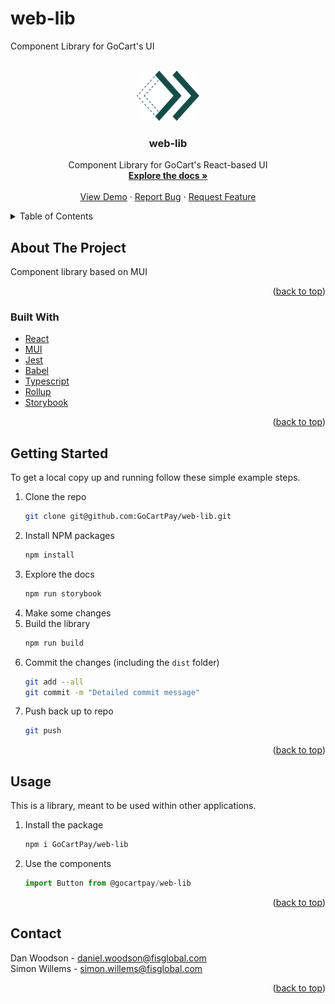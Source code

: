 # web-lib

Component Library for GoCart's UI

<div id="top"></div>

<!-- PROJECT LOGO -->
<br />
<div align="center">
  <a href="https://github.com/GoCartPay/web-lib">
    <img src="stories/assets/spruce-icon.png" alt="Logo" width="100" height="80">
  </a>

<h3 align="center">web-lib</h3>

  <p align="center">
    Component Library for GoCart's React-based UI
    <br />
    <a href="https://61c388e27064e6003a60bbab-enrwpsgjbh.chromatic.com/?path=/story/introduction--page"><strong>Explore the docs »</strong></a>
    <br />
    <br />
    <a href="https://61c388e27064e6003a60bbab-enrwpsgjbh.chromatic.com/?path=/story/introduction--page">View Demo</a>
    ·
    <a href="https://github.com/GoCartPay/web-lib/issues">Report Bug</a>
    ·
    <a href="https://github.com/GoCartPay/web-lib/issues">Request Feature</a>
  </p>
</div>

<!-- TABLE OF CONTENTS -->
<details>
  <summary>Table of Contents</summary>
  <ol>
    <li>
      <a href="#about-the-project">About The Project</a> 
    </li>
    <li>
      <a href="#getting-started">Getting Started</a>
    </li>
    <li><a href="#usage">Usage</a></li>
    <li><a href="#contact">Contact</a></li>
  </ol>
</details>

<!-- ABOUT THE PROJECT -->

## About The Project

Component library based on MUI

<p align="right">(<a href="#top">back to top</a>)</p>

### Built With

- [React](https://reactjs.org/)
- [MUI](https://mui.com/)
- [Jest](https://jestjs.io/)
- [Babel](https://babeljs.io/)
- [Typescript](https://www.typescriptlang.org/)
- [Rollup](https://www.rollupjs.org/)
- [Storybook](https://storybook.js.org/)

<p align="right">(<a href="#top">back to top</a>)</p>

<!-- GETTING STARTED -->

## Getting Started

To get a local copy up and running follow these simple example steps.

1. Clone the repo
   ```sh
   git clone git@github.com:GoCartPay/web-lib.git
   ```
2. Install NPM packages
   ```sh
   npm install
   ```
3. Explore the docs
   ```sh
   npm run storybook
   ```
4. Make some changes
5. Build the library
   ```sh
   npm run build
   ```
6. Commit the changes (including the `dist` folder)
   ```sh
   git add --all
   git commit -m "Detailed commit message"
   ```
7. Push back up to repo
   ```sh
   git push
   ```

<p align="right">(<a href="#top">back to top</a>)</p>

<!-- USAGE EXAMPLES -->

## Usage

This is a library, meant to be used within other applications.

1. Install the package
   ```sh
   npm i GoCartPay/web-lib
   ```
2. Use the components
   ```js
   import Button from @gocartpay/web-lib
   ```

<p align="right">(<a href="#top">back to top</a>)</p>

<!-- CONTACT -->

## Contact

Dan Woodson - daniel.woodson@fisglobal.com  
Simon Willems - simon.willems@fisglobal.com

<p align="right">(<a href="#top">back to top</a>)</p>
